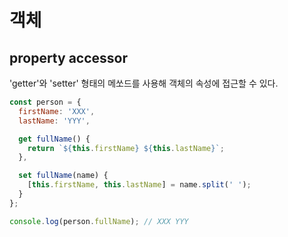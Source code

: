 # 객체

## property accessor

'getter'와 'setter' 형태의 메쏘드를 사용해 객체의 속성에 접근할 수 있다.

```javascript
const person = {
  firstName: 'XXX',
  lastName: 'YYY',

  get fullName() {
    return `${this.firstName} ${this.lastName}`;
  },

  set fullName(name) {
    [this.firstName, this.lastName] = name.split(' ');
  }
};

console.log(person.fullName); // XXX YYY
```
